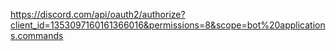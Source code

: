 https://discord.com/api/oauth2/authorize?client_id=1353097160161366016&permissions=8&scope=bot%20applications.commands